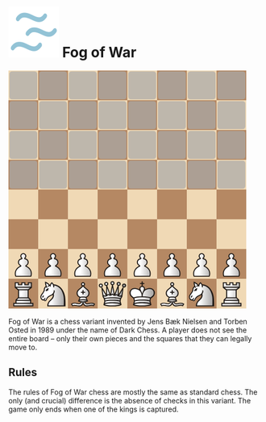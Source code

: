 # ![Fog of War](https://github.com/gbtami/pychess-variants/blob/master/static/icons/FogOfWar.svg) Fog of War

![Fog of War](https://github.com/gbtami/pychess-variants/blob/master/static/images/CVariantsGuide/Fogofwar.png)

Fog of War is a chess variant invented by Jens Bæk Nielsen and Torben Osted in 1989 under the name of Dark Chess.  A player does not see the entire board – only their own pieces and the squares that they can legally move to.

## Rules

The rules of Fog of War chess are mostly the same as standard chess. The only (and crucial) difference is the absence of checks in this variant. The game only ends when one of the kings is captured.
